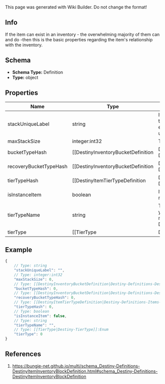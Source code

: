 <span class="wiki-builder">This page was generated with Wiki Builder. Do not change the format!</span>

## Info
If the item can exist in an inventory - the overwhelming majority of them can and do -then this is the basic properties regarding the item's relationship with the inventory.

## Schema
* **Schema Type:** Definition
* **Type:** object

## Properties
Name | Type | Description
---- | ---- | -----------
stackUniqueLabel | string | If this string is populated, you can't have more than one stack with this label in a given inventory.Note that this is different from the equipping block's unique label, which is used for equipping uniqueness.
maxStackSize | integer:int32 | The maximum quantity of this item that can exist in a stack.
bucketTypeHash | [[DestinyInventoryBucketDefinition|Destiny-Definitions-DestinyInventoryBucketDefinition]]:ManifestDefinition:integer:uint32 | The hash identifier for the DestinyInventoryBucketDefinition to which this item belongs.I should have named this &quot;bucketHash&quot;, but too many things refer to it now.  Sigh.
recoveryBucketTypeHash | [[DestinyInventoryBucketDefinition|Destiny-Definitions-DestinyInventoryBucketDefinition]]:ManifestDefinition:integer:uint32 | If the item is picked up by the lost loot queue, this is the hash identifierfor the DestinyInventoryBucketDefinition into which it will be placed.Again, I should have named this recoveryBucketHash instead.
tierTypeHash | [[DestinyItemTierTypeDefinition|Destiny-Definitions-Items-DestinyItemTierTypeDefinition]]:ManifestDefinition:integer:uint32 | The hash identifier for the Tier Type of the item, use to look up its DestinyItemTierTypeDefinitionif you need to show localized data for the item's tier.
isInstanceItem | boolean | If TRUE, this item is instanced.  Otherwise, it is a generic item that merely has a quantity in a stack (like Glimmer).
tierTypeName | string | The localized name of the tier type, which is a useful shortcut so you don't have to look up the definition every time.  However, it's mostly a holdover from days before we had a DestinyItemTierTypeDefinition to refer to.
tierType | [[TierType|Destiny-TierType]]:Enum | The enumeration matching the tier type of the item to known values, again for convenience sake.

## Example
```javascript
{
    // Type: string
    "stackUniqueLabel": "",
    // Type: integer:int32
    "maxStackSize": 0,
    // Type: [[DestinyInventoryBucketDefinition|Destiny-Definitions-DestinyInventoryBucketDefinition]]:ManifestDefinition:integer:uint32
    "bucketTypeHash": 0,
    // Type: [[DestinyInventoryBucketDefinition|Destiny-Definitions-DestinyInventoryBucketDefinition]]:ManifestDefinition:integer:uint32
    "recoveryBucketTypeHash": 0,
    // Type: [[DestinyItemTierTypeDefinition|Destiny-Definitions-Items-DestinyItemTierTypeDefinition]]:ManifestDefinition:integer:uint32
    "tierTypeHash": 0,
    // Type: boolean
    "isInstanceItem": false,
    // Type: string
    "tierTypeName": "",
    // Type: [[TierType|Destiny-TierType]]:Enum
    "tierType": 0
}

```

## References
1. https://bungie-net.github.io/multi/schema_Destiny-Definitions-DestinyItemInventoryBlockDefinition.html#schema_Destiny-Definitions-DestinyItemInventoryBlockDefinition

